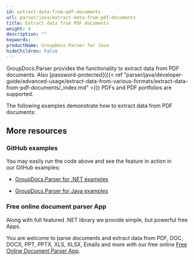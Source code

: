 ```yaml
---
id: extract-data-from-pdf-documents
url: parser/java/extract-data-from-pdf-documents
title: Extract data from PDF documents
weight: 4
description: ""
keywords: 
productName: GroupDocs.Parser for Java
hideChildren: False
---
```

GroupDocs.Parser provides the functionality to extract data from PDF documents. Also [password-protected]({{< ref "parser/java/developer-guide/advanced-usage/extract-data-from-various-formats/extract-data-from-pdf-documents/_index.md" >}}) PDFs and PDF portfolios are supported.

The following examples demonstrate how to extract data from PDF documents:

## More resources

### GitHub examples

You may easily run the code above and see the feature in action in our GitHub examples:

*   [GroupDocs.Parser for .NET examples](https://github.com/groupdocs-parser/GroupDocs.Parser-for-.NET)
    
*   [GroupDocs.Parser for Java examples](https://github.com/groupdocs-parser/GroupDocs.Parser-for-Java)
    

### Free online document parser App

Along with full featured .NET library we provide simple, but powerful free Apps.

You are welcome to parse documents and extract data from PDF, DOC, DOCX, PPT, PPTX, XLS, XLSX, Emails and more with our free online [Free Online Document Parser App](https://products.groupdocs.app/parser).

